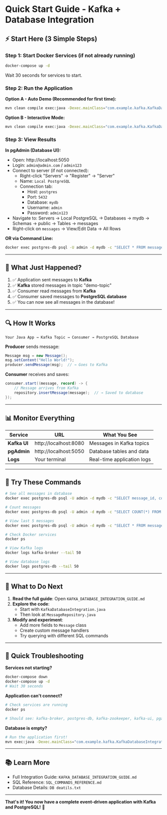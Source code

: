 # Quick Start Guide - Kafka + Database Integration

## ⚡ Start Here (3 Simple Steps)

### Step 1: Start Docker Services (if not already running)

```bash
docker-compose up -d
```

Wait 30 seconds for services to start.

### Step 2: Run the Application

**Option A - Auto Demo (Recommended for first time):**
```bash
mvn clean compile exec:java -Dexec.mainClass="com.example.kafka.KafkaDatabaseIntegration" -Dexec.args="--demo"
```

**Option B - Interactive Mode:**
```bash
mvn clean compile exec:java -Dexec.mainClass="com.example.kafka.KafkaDatabaseIntegration"
```

### Step 3: View Results

**In pgAdmin (Database UI):**
- Open: http://localhost:5050
- Login: `admin@admin.com` / `admin123`
- Connect to server (if not connected):
  - Right-click "Servers" → "Register" → "Server"
  - Name: `Local PostgreSQL`
  - Connection tab:
    - Host: `postgres`
    - Port: `5432`
    - Database: `mydb`
    - Username: `admin`
    - Password: `admin123`
- Navigate to: Servers → Local PostgreSQL → Databases → mydb → Schemas → public → Tables → messages
- Right-click on `messages` → View/Edit Data → All Rows

**OR via Command Line:**
```bash
docker exec postgres-db psql -U admin -d mydb -c "SELECT * FROM messages;"
```

---

## 🎯 What Just Happened?

1. ✅ Application sent messages to **Kafka**
2. ✅ **Kafka** stored messages in topic "demo-topic"
3. ✅ Consumer read messages from **Kafka**
4. ✅ Consumer saved messages to **PostgreSQL database**
5. ✅ You can now see all messages in the database!

---

## 🔍 How It Works

```
Your Java App → Kafka Topic → Consumer → PostgreSQL Database
```

**Producer** sends message:
```java
Message msg = new Message();
msg.setContent("Hello World!");
producer.sendMessage(msg);  // → Goes to Kafka
```

**Consumer** receives and saves:
```java
consumer.start((message, record) -> {
    // Message arrives from Kafka
    repository.insertMessage(message);  // → Saved to database
});
```

---

## 📊 Monitor Everything

| Service | URL | What You See |
|---------|-----|--------------|
| **Kafka UI** | http://localhost:8080 | Messages in Kafka topics |
| **pgAdmin** | http://localhost:5050 | Database tables and data |
| **Logs** | Your terminal | Real-time application logs |

---

## 🧪 Try These Commands

```bash
# See all messages in database
docker exec postgres-db psql -U admin -d mydb -c "SELECT message_id, content FROM messages;"

# Count messages
docker exec postgres-db psql -U admin -d mydb -c "SELECT COUNT(*) FROM messages;"

# View last 5 messages
docker exec postgres-db psql -U admin -d mydb -c "SELECT * FROM messages ORDER BY created_at DESC LIMIT 5;"

# Check Docker services
docker ps

# View Kafka logs
docker logs kafka-broker --tail 50

# View database logs
docker logs postgres-db --tail 50
```

---

## 🚀 What to Do Next

1. **Read the full guide**: Open `KAFKA_DATABASE_INTEGRATION_GUIDE.md`
2. **Explore the code**:
   - Start with `KafkaDatabaseIntegration.java`
   - Then look at `MessageRepository.java`
3. **Modify and experiment**:
   - Add more fields to `Message` class
   - Create custom message handlers
   - Try querying with different SQL commands

---

## 🐛 Quick Troubleshooting

**Services not starting?**
```bash
docker-compose down
docker-compose up -d
# Wait 30 seconds
```

**Application can't connect?**
```bash
# Check services are running
docker ps

# Should see: kafka-broker, postgres-db, kafka-zookeeper, kafka-ui, pgadmin
```

**Database is empty?**
```bash
# Run the application first!
mvn exec:java -Dexec.mainClass="com.example.kafka.KafkaDatabaseIntegration" -Dexec.args="--demo"
```

---

## 📚 Learn More

- Full Integration Guide: `KAFKA_DATABASE_INTEGRATION_GUIDE.md`
- SQL Reference: `SQL_COMMANDS_REFERENCE.md`
- Database Details: `DB deatils.txt`

---

**That's it! You now have a complete event-driven application with Kafka and PostgreSQL!** 🎉
